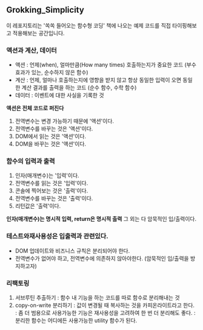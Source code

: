 ## Grokking_Simplicity

이 레포지토리는 '쏙쏙 들어오는 함수형 코딩' 책에 나오는 예제 코드를 직접 타이핑해보고 적용해보는 공간입니다.

### 액션과 계산, 데이터

- 액션 : 언제(when), 얼마만큼(How many times) 호출하는지가 중요한 코드 (부수 효과가 있는, 순수하지 않은 함수)
- 계산 : 언제, 얼마나 호출하는지에 영향을 받지 않고 항상 동일한 입력이 오면 동일한 계산 결과를 출력을 하는 코드 (순수 함수, 수학 함수)
- 데이터 : 이벤트에 대한 사실을 기록한 것

**액션은 전체 코드로 퍼진다**

1. 전역변수는 변경 가능하기 때문에 '액션'이다.
2. 전역변수를 바꾸는 것은 '액션'이다.
3. DOM에서 읽는 것은 '액션'이다.
4. DOM을 바꾸는 것은 '액션'이다.

### 함수의 입력과 출력

1. 인자(매개변수)는 '입력'이다.
2. 전역변수를 읽는 것은 '입력'이다.
3. 콘솔에 찍어보는 것은 '출력'이다.
4. 전역변수를 바꾸는 것은 '출력'이다.
5. 리턴값은 '출력'이다.

**인자(매개변수)는 명시적 입력, return은 명시적 출력** 그 외는 다 암묵적인 입/출력이다.

### 테스트와재사용성은 입출력과 관련있다.

- DOM 업데이트와 비즈니스 규칙은 분리되어야 한다.
- 전역변수가 없어야 하고, 전역변수에 의존하지 않아야한다. (암묵적인 입/출력을 방지하고자)

### 리팩토링

1. 서브루틴 추출하기
   : 함수 내 기능을 하는 코드를 따로 함수로 분리해내는 것
2. copy-on-write 분리하기
   : 값이 변경될 때 복사하는 것을 카피온라이트라고 한다.
   : 좀 더 범용으로 사용가능한 기능은 재사용성을 고려하여 한 번 더 분리해도 좋다.
   : 분리한 함수는 어디에든 사용가능한 utility 함수가 된다.

